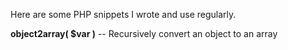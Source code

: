 Here are some PHP snippets I wrote and use regularly.

**object2array( $var )** -- Recursively convert an object to an array